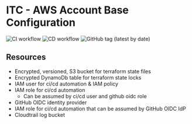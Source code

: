 # ITC - AWS Account Base Configuration

![CI workflow](https://github.com/indigo-tangerine/itc-aws-base-cfg/actions/workflows/ci-pr.yml/badge.svg)
![CD workflow](https://github.com/indigo-tangerine/itc-aws-base-cfg/actions/workflows/cd.yml/badge.svg)
![GitHub tag (latest by date)](https://img.shields.io/github/v/tag/indigo-tangerine/itc-aws-base-cfg)

## Resources

* Encrypted, versioned, S3 bucket for terraform state files
* Encrypted DynamoDb table for terraform state locks
* IAM user for ci/cd automation & IAM policy
* IAM role for ci/cd automation
  * Can be assumed by ci/cd user and github oidc role
* GitHub OIDC identity provider
* IAM role for ci/cd automation that can be assumed by GitHub OIDC IdP
* Cloudtrail log bucket

